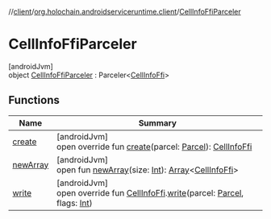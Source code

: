 //[client](../../../index.md)/[org.holochain.androidserviceruntime.client](../index.md)/[CellInfoFfiParceler](index.md)

# CellInfoFfiParceler

[androidJvm]\
object [CellInfoFfiParceler](index.md) : Parceler&lt;[CellInfoFfi](../-cell-info-ffi/index.md)&gt;

## Functions

| Name | Summary |
|---|---|
| [create](create.md) | [androidJvm]<br>open override fun [create](create.md)(parcel: [Parcel](https://developer.android.com/reference/kotlin/android/os/Parcel.html)): [CellInfoFfi](../-cell-info-ffi/index.md) |
| [newArray](../-app-binder-unauthorized-exception-parceler/index.md#-1206408188%2FFunctions%2F275946699) | [androidJvm]<br>open fun [newArray](../-app-binder-unauthorized-exception-parceler/index.md#-1206408188%2FFunctions%2F275946699)(size: [Int](https://kotlinlang.org/api/core/kotlin-stdlib/kotlin/-int/index.html)): [Array](https://kotlinlang.org/api/core/kotlin-stdlib/kotlin/-array/index.html)&lt;[CellInfoFfi](../-cell-info-ffi/index.md)&gt; |
| [write](write.md) | [androidJvm]<br>open override fun [CellInfoFfi](../-cell-info-ffi/index.md).[write](write.md)(parcel: [Parcel](https://developer.android.com/reference/kotlin/android/os/Parcel.html), flags: [Int](https://kotlinlang.org/api/core/kotlin-stdlib/kotlin/-int/index.html)) |